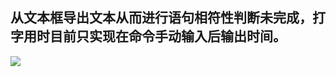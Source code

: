 ## 从文本框导出文本从而进行语句相符性判断未完成，打字用时目前只实现在命令手动输入后输出时间。

[![](https://t1.picb.cc/uploads/2019/08/14/gNyK01.jpg)](https://www.picb.cc/image/gNyK01)


